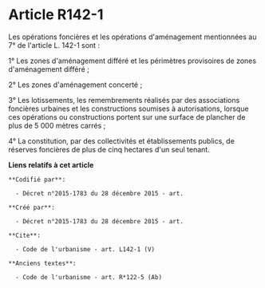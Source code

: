 # Article R142-1

Les opérations foncières et les opérations d'aménagement mentionnées au 7° de l'article L. 142-1 sont : 

1° Les zones d'aménagement différé et les périmètres provisoires de zones d'aménagement différé ; 

2° Les zones d'aménagement concerté ; 

3° Les lotissements, les remembrements réalisés par des associations foncières urbaines et les constructions soumises à
autorisations, lorsque ces opérations ou constructions portent sur une surface de plancher de plus de 5 000 mètres carrés ; 

4° La constitution, par des collectivités et établissements publics, de réserves foncières de plus de cinq hectares d'un seul
tenant.

**Liens relatifs à cet article**

	**Codifié par**:

	  - Décret n°2015-1783 du 28 décembre 2015 - art.

	**Créé par**:

	  - Décret n°2015-1783 du 28 décembre 2015 - art.

	**Cite**:

	  - Code de l'urbanisme - art. L142-1 (V)

	**Anciens textes**:

	  - Code de l'urbanisme - art. R*122-5 (Ab)
